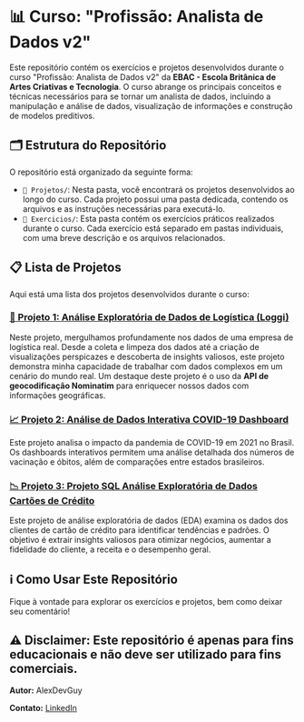 # 📊 Curso: "Profissão: Analista de Dados v2"

Este repositório contém os exercícios e projetos desenvolvidos durante o curso "Profissão: Analista de Dados v2" da **EBAC - Escola Britânica de Artes Criativas e Tecnologia**. O curso abrange os principais conceitos e técnicas necessários para se tornar um analista de dados, incluindo a manipulação e análise de dados, visualização de informações e construção de modelos preditivos.

## 🗂 Estrutura do Repositório

O repositório está organizado da seguinte forma:

- `📁 Projetos/`: Nesta pasta, você encontrará os projetos desenvolvidos ao longo do curso. Cada projeto possui uma pasta dedicada, contendo os arquivos e as instruções necessárias para executá-lo.
- `📁 Exercicios/`: Esta pasta contém os exercícios práticos realizados durante o curso. Cada exercício está separado em pastas individuais, com uma breve descrição e os arquivos relacionados.

## 📋 Lista de Projetos

Aqui está uma lista dos projetos desenvolvidos durante o curso:

### [🚛 Projeto 1: Análise Exploratória de Dados de Logística (Loggi)](Projetos/Projeto%20de%20parceria%20Loggi/Projeto%20de%20parceria.ipynb)

Neste projeto, mergulhamos profundamente nos dados de uma empresa de logística real. Desde a coleta e limpeza dos dados até a criação de visualizações perspicazes e descoberta de insights valiosos, este projeto demonstra minha capacidade de trabalhar com dados complexos em um cenário do mundo real. Um destaque deste projeto é o uso da **API de geocodificação Nominatim** para enriquecer nossos dados com informações geográficas.

### [📈 Projeto 2: Análise de Dados Interativa COVID-19 Dashboard](Projetos/Projeto%20COVID-19%20Dashboard/Projeto%20COVID-19%20Dashboard.ipynb)

Este projeto analisa o impacto da pandemia de COVID-19 em 2021 no Brasil. Os dashboards interativos permitem uma análise detalhada dos números de vacinação e óbitos, além de comparações entre estados brasileiros.

### [📉 Projeto 3: Projeto SQL Análise Exploratória de Dados Cartões de Crédito](Projetos/Projeto_SQL_Análise_Exploratória_de_Dados_Cartões_de_Crédito/Projeto_SQL_Análise_Exploratória_de_Dados_Cartões_de_Crédito.ipynb)

Este projeto de análise exploratória de dados (EDA) examina os dados dos clientes de cartão de crédito para identificar tendências e padrões. O objetivo é extrair insights valiosos para otimizar negócios, aumentar a fidelidade do cliente, a receita e o desempenho geral.

## ℹ️ Como Usar Este Repositório

Fique à vontade para explorar os exercícios e projetos, bem como deixar seu comentário!

## ⚠️ Disclaimer: Este repositório é apenas para fins educacionais e não deve ser utilizado para fins comerciais.

**Autor:** AlexDevGuy

**Contato:** [LinkedIn](https://www.linkedin.com/in/alex-alves-dev/)

